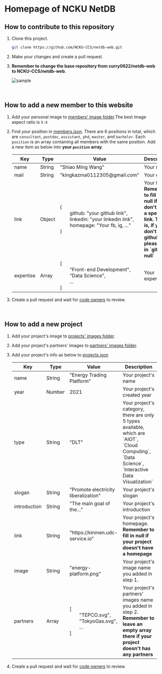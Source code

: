 # Homepage of NCKU NetDB

## How to contribute to this repository

1. Clone this project.

    ```sh
    git clone https://github.com/NCKU-CCS/netdb-web.git
    ```

2. Make your changes and create a pull request.

3. **Remember to change the base repository from curry0622/netdb-web to NCKU-CCS/netdb-web.**

    ![sample](https://i.imgur.com/wgm4GKY.jpg)

<br>

## How to add a new member to this website

1. Add your personal image to [members' image folder](public/memberPage/members/).The best image aspect ratio is `5:4`

2. Find your position in [members.json](src/components/memberPage/members.json).
There are 6 positions in total, which are `consultant`, `postdoc`, `assistant`, `phd`, `master`, and `bachelor`. Each `position` is an array containing all members with the same position. Add a new item as below into **your `position` array**.

    <table>
        <thead>
            <th>Key</th>
            <th>Type</th>
            <th>Value</th>
            <th>Description</th>
        </thead>
        <tr>
            <td rowspan="1">name</td>
            <td>String</td>
            <td>"Shiao Ming Wang"</td>
            <td>Your name</td>
        </tr>
        <tr>
            <td rowspan="1">mail</td>
            <td>String</td>
            <td>"kingkazma0112305@gmail.com"</td>
            <td>Your email</td>
        </tr>
        <tr>
            <td rowspan="1">link</td>
            <td>Object</td>
            <td>
            {<br>
                  github: "your github link",<br>
                  linkedin: "your linkedin link",<br>
                  homepage: "Your fb, ig, ..."<br>
            }<br>
            </td>
            <td>Your links. <b>Remember to fill in null if you don't have a specific link. That is, if you don't have github, please fill in `github: null`</b></td>
        </tr>
        <tr>
            <td rowspan="1">expertise</td>
            <td>Array</td>
            <td>
            [<br>
                  "Front-end Development",<br>
                  "Data Science",<br>
                  ...<br>
            ]<br>
            </td>
            <td>Your expertise</td>
        </tr>
    </table>

1. Create a pull request and wait for [code owners](CODEOWNERS) to review.

<br>

## How to add a new project

1. Add your project's image to [projects' images folder](public/workPage/pics/).

2. Add your project's partners' images to [partners' images folder](public/workPage/partners/).

3. Add your project's info as below to [projects.json](src/components/workPage/projects.json)

    <table>
        <thead>
            <th>Key</th>
            <th>Type</th>
            <th>Value</th>
            <th>Description</th>
        </thead>
        <tr>
            <td rowspan="1">name</td>
            <td>String</td>
            <td>"Energy Trading Platform"</td>
            <td>Your project's name</td>
        </tr>
        <tr>
            <td rowspan="1">year</td>
            <td>Number</td>
            <td>2021</td>
            <td>Your project's created year</td>
        </tr>
        <tr>
            <td rowspan="1">type</td>
            <td>String</td>
            <td>"DLT"</td>
            <td>Your project's category, there are only 5 types available, which are `AIOT`, `Cloud Computing`, `Data Science`, `Interactive Data Visualization`</td>
        </tr>
        <tr>
            <td rowspan="1">slogan</td>
            <td>String</td>
            <td>"Promote electricity liberalization"<br>
            </td>
            <td>Your project's slogan</td>
        </tr>
        <tr>
            <td rowspan="1">introduction</td>
            <td>String</td>
            <td>"The main goal of the..."<br>
            </td>
            <td>Your project's introduction</td>
        </tr>
        <tr>
            <td rowspan="1">link</td>
            <td>String</td>
            <td>"https://kinmen.udc-service.io"<br>
            </td>
            <td>Your project's homepage. <b>Remember to fill in null if your project doesn't have a homepage</b></td>
        </tr>
        <tr>
            <td rowspan="1">image</td>
            <td>String</td>
            <td>"energy-platform.png"<br>
            </td>
            <td>Your project's image name you added in step 1.</td>
        </tr>
        <tr>
            <td rowspan="1">partners</td>
            <td>Array</td>
            <td>
            [<br>
                  "TEPCO.svg",<br>
                  "TokyoGas.svg",<br>
                  ...<br>
            ]<br>
            </td>
            <td>Your project's partners' images name you added in step 2. <b>Remember to leave an empty array there if your project doesn't has any partners</b></td>
        </tr>
    </table>

4. Create a pull request and wait for [code owners](CODEOWNERS) to review.
